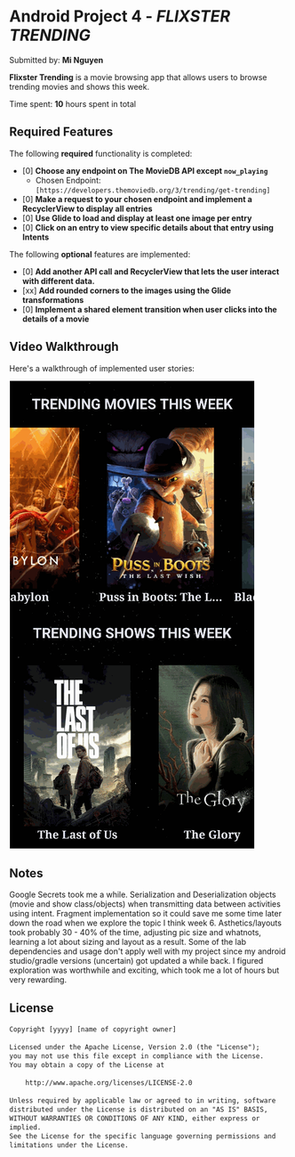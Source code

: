 # Android Project 4 - *FLIXSTER TRENDING*

Submitted by: **Mi Nguyen**

**Flixster Trending** is a movie browsing app that allows users to browse trending movies and shows this week.

Time spent: **10** hours spent in total

## Required Features

The following **required** functionality is completed:

- [0] **Choose any endpoint on The MovieDB API except `now_playing`**
  - Chosen Endpoint: `[https://developers.themoviedb.org/3/trending/get-trending]`
- [0] **Make a request to your chosen endpoint and implement a RecyclerView to display all entries**
- [0] **Use Glide to load and display at least one image per entry**
- [0] **Click on an entry to view specific details about that entry using Intents**

The following **optional** features are implemented:

- [0] **Add another API call and RecyclerView that lets the user interact with different data.** 
- [xx] **Add rounded corners to the images using the Glide transformations**
- [0] **Implement a shared element transition when user clicks into the details of a movie**


## Video Walkthrough

Here's a walkthrough of implemented user stories:

<img src='FlixsterTrending.gif' title='Video Walkthrough' width='' alt='Video Walkthrough' />

## Notes

Google Secrets took me a while.
Serialization and Deserialization objects (movie and show class/objects) when transmitting data between activities using intent.
Fragment implementation so it could save me some time later down the road when we explore the topic I think week 6.
Asthetics/layouts took probably 30 - 40% of the time, adjusting pic size and whatnots, learning a lot about sizing and layout as a result.
Some of the lab dependencies and usage don't apply well with my project since my android studio/gradle versions (uncertain) got updated a while back.
I figured exploration was worthwhile and exciting, which took me a lot of hours but very rewarding.


## License

    Copyright [yyyy] [name of copyright owner]

    Licensed under the Apache License, Version 2.0 (the "License");
    you may not use this file except in compliance with the License.
    You may obtain a copy of the License at

        http://www.apache.org/licenses/LICENSE-2.0

    Unless required by applicable law or agreed to in writing, software
    distributed under the License is distributed on an "AS IS" BASIS,
    WITHOUT WARRANTIES OR CONDITIONS OF ANY KIND, either express or implied.
    See the License for the specific language governing permissions and
    limitations under the License.
